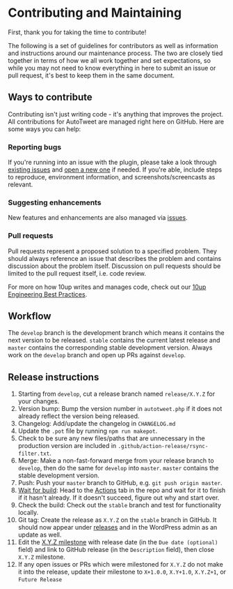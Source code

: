 # Contributing and Maintaining

First, thank you for taking the time to contribute!

The following is a set of guidelines for contributors as well as information and instructions around our maintenance process. The two are closely tied together in terms of how we all work together and set expectations, so while you may not need to know everything in here to submit an issue or pull request, it's best to keep them in the same document.

## Ways to contribute

Contributing isn't just writing code - it's anything that improves the project. All contributions for AutoTweet are managed right here on GitHub. Here are some ways you can help:

### Reporting bugs

If you're running into an issue with the plugin, please take a look through [existing issues](https://github.com/10up/autotweet/issues) and [open a new one](https://github.com/10up/autotweet/issues/new) if needed. If you're able, include steps to reproduce, environment information, and screenshots/screencasts as relevant.

### Suggesting enhancements

New features and enhancements are also managed via [issues](https://github.com/10up/autotweet/issues).

### Pull requests

Pull requests represent a proposed solution to a specified problem. They should always reference an issue that describes the problem and contains discussion about the problem itself. Discussion on pull requests should be limited to the pull request itself, i.e. code review.

For more on how 10up writes and manages code, check out our [10up Engineering Best Practices](https://10up.github.io/Engineering-Best-Practices/).

## Workflow

The `develop` branch is the development branch which means it contains the next version to be released. `stable` contains the current latest release and `master` contains the corresponding stable development version. Always work on the `develop` branch and open up PRs against `develop`.

## Release instructions

1. Starting from `develop`, cut a release branch named `release/X.Y.Z` for your changes.
2. Version bump: Bump the version number in `autotweet.php` if it does not already reflect the version being released.
3. Changelog: Add/update the changelog in `CHANGELOG.md`
4. Update the `.pot` file by running `npm run makepot`.
5. Check to be sure any new files/paths that are unnecessary in the production version are included in `.github/action-release/rsync-filter.txt`.
6. Merge: Make a non-fast-forward merge from your release branch to `develop`, then do the same for `develop` into `master`. `master` contains the stable development version.
7. Push: Push your `master` branch to GitHub, e.g. `git push origin master`.
8. [Wait for build](https://xkcd.com/303/): Head to the [Actions](https://github.com/10up/autotweet/actions) tab in the repo and wait for it to finish if it hasn't already. If it doesn't succeed, figure out why and start over.
9. Check the build: Check out the `stable` branch and test for functionality locally.
10. Git tag: Create the release as `X.Y.Z` on the `stable` branch in GitHub. It should now appear under [releases](https://github.com/10up/autotweet/releases) and in the WordPress admin as an update as well.
11. Edit the [X.Y.Z milestone](https://github.com/10up/autotweet/milestone/#) with release date (in the `Due date (optional)` field) and link to GitHub release (in the `Description` field), then close `X.Y.Z` milestone.
12. If any open issues or PRs which were milestoned for `X.Y.Z` do not make it into the release, update their milestone to `X+1.0.0`, `X.Y+1.0`, `X.Y.Z+1`, or `Future Release`
